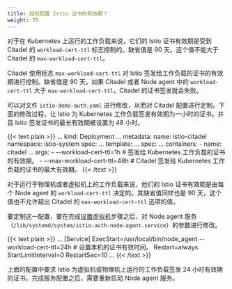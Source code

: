 ```yaml
---
title: 如何配置 Istio 证书的有效期？
weight: 70
---
```


对于在 Kubernetes 上运行的工作负载来说，它们的 Istio 证书有效期是受到 Citadel 的 `workload-cert-ttl` 标志控制的。缺省值是 90 天。这个值不能大于 Citadel 的 `max-workload-cert-ttl`。

Citadel 使用标志 `max-workload-cert-ttl` 对 Istio 签发给工作负载的证书的有效期进行控制。缺省值是 90 天。如果 Citadel 或者 Node agent 中的 `workload-cert-ttl` 大于 `max-workload-cert-ttl`，Citadel 的证书签发就会失败。

可以对文件 `istio-demo-auth.yaml` 进行修改，从而对 Citadel 配置进行定制。下面的修改过程，让 Istio 为 Kubernetes 工作负载签发有效期为一小时的证书。并且 Istio 签发证书的最长有效期被设置为 48 小时。

{{< text plain >}}
...
kind: Deployment
...
metadata:
  name: istio-citadel
  namespace: istio-system
spec:
  ...
  template:
    ...
    spec:
      ...
      containers:
      - name: citadel
        ...
        args:
          - --workload-cert-ttl=1h # 签发给 Kubernetes 工作负载的证书的有效期。
          - --max-workload-cert-ttl=48h # Citadel 签发给 Kubernetes 工作负载的证书的最大有效期。
{{< /text >}}

对于运行于物理机或者虚拟机上的工作负载来说，他们的 Istio 证书有效期是由每个 Node agent 的 `workload-cert-ttl` 决定的。其缺省值同样也是 90 天，这个值也不允许超出 Citadel 的 `max-workload-cert-ttl` 选项的值。

要定制这一配置，要在完成[设置虚拟机](/zh/docs/setup/kubernetes/additional-setup/mesh-expansion/#设置虚拟机)步骤之后，对 Node agent 服务（`/lib/systemd/system/istio-auth-node-agent.service`）的参数进行修改。

{{< text plain >}}
...
[Service]
ExecStart=/usr/local/bin/node_agent --workload-cert-ttl=24h # 设置本机的证书有效时间。
Restart=always
StartLimitInterval=0
RestartSec=10
...
{{< /text >}}

上面的配置中要求 Istio 为虚拟机或物理机上运行的工作负载签发 24 小时有效期的证书。完成服务配置之后，需要重新启动 Node agent 服务。